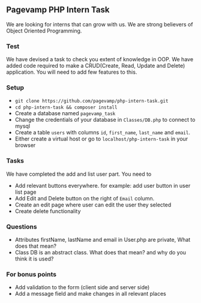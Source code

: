 ## Pagevamp PHP Intern Task

We are looking for interns that can grow with us. We are strong believers of Object Oriented Programming.
  
### Test

We have devised a task to check you extent of knowledge in OOP. 
We have added code required to make a CRUD(Create, Read, Update and Delete) application. You will need to add few features to this.

### Setup

* `git clone https://github.com/pagevamp/php-intern-task.git`
* `cd php-intern-task && composer install`
* Create a database named `pagevamp_task`
* Change the credentials of your database in `Classes/DB.php` to connect to mysql
* Create a table `users` with columns `id`, `first_name`, `last_name` and `email`.
* Either create a virtual host or go to `localhost/php-intern-task` in your browser

### Tasks

We have completed the add and list user part. You need to

* Add relevant buttons everywhere. for example: add user button in user list page
* Add Edit and Delete button on the right of `Email` column.
* Create an edit page where user can edit the user they selected
* Create delete functionality

### Questions

* Attributes firstName, lastName and email in User.php are private, What does that mean?
* Class DB is an abstract class. What does that mean? and why do you think it is used?

### For bonus points
* Add validation to the form (client side and server side)
* Add a message field and make changes in all relevant places




